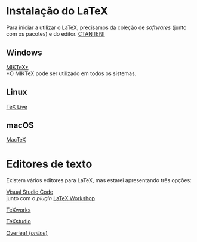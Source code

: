 # Instalação do LaTeX
Para iniciar a utilizar o LaTeX, precisamos da coleção de _softwares_ (junto com os pacotes) e do editor. [CTAN [EN]](https://ctan.org/starter)


## Windows
[MIKTeX*](https://miktex.org/) <br> *O MIKTeX pode ser utilizado em todos os sistemas.

## Linux
[TeX Live](https://tug.org/texlive/)

## macOS
[MacTeX](https://tug.org/mactex/)



# Editores de texto
Existem vários editores para LaTeX, mas estarei apresentando três opções:


[Visual Studio Code](https://code.visualstudio.com/) <br> junto com o _plugin_ [LaTeX Workshop](https://marketplace.visualstudio.com/items?itemName=James-Yu.latex-workshop)

[TeXworks](https://tug.org/texworks/)

[TeXstudio](https://www.texstudio.org/)

[Overleaf (_online_)](https://pt.overleaf.com/)
